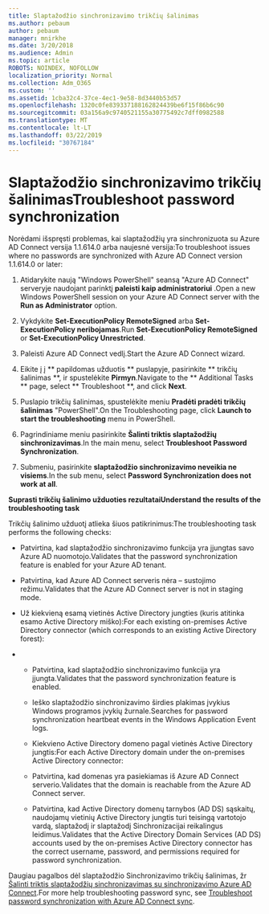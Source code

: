 ```yaml
---
title: Slaptažodžio sinchronizavimo trikčių šalinimas
ms.author: pebaum
author: pebaum
manager: mnirkhe
ms.date: 3/20/2018
ms.audience: Admin
ms.topic: article
ROBOTS: NOINDEX, NOFOLLOW
localization_priority: Normal
ms.collection: Adm_O365
ms.custom: ''
ms.assetid: 1cba32c4-37ce-4ec1-9e58-8d3440b53d57
ms.openlocfilehash: 1320c0fe839337188162824439be6f15f86b6c90
ms.sourcegitcommit: 03a156a9c9740521155a30775492c7dff0982588
ms.translationtype: MT
ms.contentlocale: lt-LT
ms.lasthandoff: 03/22/2019
ms.locfileid: "30767184"
---
```

# <a name="troubleshoot-password-synchronization"></a><span data-ttu-id="3f88e-102">Slaptažodžio sinchronizavimo trikčių šalinimas</span><span class="sxs-lookup"><span data-stu-id="3f88e-102">Troubleshoot password synchronization</span></span>

<span data-ttu-id="3f88e-103">Norėdami išspręsti problemas, kai slaptažodžių yra sinchronizuota su Azure AD Connect versija 1.1.614.0 arba naujesnė versija:</span><span class="sxs-lookup"><span data-stu-id="3f88e-103">To troubleshoot issues where no passwords are synchronized with Azure AD Connect version 1.1.614.0 or later:</span></span>
  
1. <span data-ttu-id="3f88e-104">Atidarykite naują "Windows PowerShell" seansą "Azure AD Connect" serveryje naudojant parinktį **paleisti kaip administratoriui** .</span><span class="sxs-lookup"><span data-stu-id="3f88e-104">Open a new Windows PowerShell session on your Azure AD Connect server with the **Run as Administrator** option.</span></span> 
    
2. <span data-ttu-id="3f88e-105">Vykdykite **Set-ExecutionPolicy RemoteSigned** arba **Set-ExecutionPolicy neribojamas**.</span><span class="sxs-lookup"><span data-stu-id="3f88e-105">Run **Set-ExecutionPolicy RemoteSigned** or **Set-ExecutionPolicy Unrestricted**.</span></span> 
    
3. <span data-ttu-id="3f88e-106">Paleisti Azure AD Connect vedlį.</span><span class="sxs-lookup"><span data-stu-id="3f88e-106">Start the Azure AD Connect wizard.</span></span>
    
4. <span data-ttu-id="3f88e-107">Eikite į į \*\* papildomas užduotis \*\* puslapyje, pasirinkite \*\* trikčių šalinimas \*\*, ir spustelėkite **Pirmyn**.</span><span class="sxs-lookup"><span data-stu-id="3f88e-107">Navigate to the \*\* Additional Tasks \*\* page, select \*\* Troubleshoot \*\*, and click **Next**.</span></span> 
    
5. <span data-ttu-id="3f88e-108">Puslapio trikčių šalinimas, spustelėkite meniu **Pradėti pradėti trikčių šalinimas** "PowerShell".</span><span class="sxs-lookup"><span data-stu-id="3f88e-108">On the Troubleshooting page, click **Launch to start the troubleshooting** menu in PowerShell.</span></span> 
    
6. <span data-ttu-id="3f88e-109">Pagrindiniame meniu pasirinkite **Šalinti triktis slaptažodžių sinchronizavimas**.</span><span class="sxs-lookup"><span data-stu-id="3f88e-109">In the main menu, select **Troubleshoot Password Synchronization**.</span></span> 
    
7. <span data-ttu-id="3f88e-110">Submeniu, pasirinkite **slaptažodžio sinchronizavimo neveikia ne visiems**.</span><span class="sxs-lookup"><span data-stu-id="3f88e-110">In the sub menu, select **Password Synchronization does not work at all**.</span></span> 
    
 <span data-ttu-id="3f88e-111">**Suprasti trikčių šalinimo užduoties rezultatai**</span><span class="sxs-lookup"><span data-stu-id="3f88e-111">**Understand the results of the troubleshooting task**</span></span>
  
<span data-ttu-id="3f88e-112">Trikčių šalinimo užduotį atlieka šiuos patikrinimus:</span><span class="sxs-lookup"><span data-stu-id="3f88e-112">The troubleshooting task performs the following checks:</span></span>
  
- <span data-ttu-id="3f88e-113">Patvirtina, kad slaptažodžio sinchronizavimo funkcija yra įjungtas savo Azure AD nuomotojo.</span><span class="sxs-lookup"><span data-stu-id="3f88e-113">Validates that the password synchronization feature is enabled for your Azure AD tenant.</span></span>
    
- <span data-ttu-id="3f88e-114">Patvirtina, kad Azure AD Connect serveris nėra – sustojimo režimu.</span><span class="sxs-lookup"><span data-stu-id="3f88e-114">Validates that the Azure AD Connect server is not in staging mode.</span></span>
    
- <span data-ttu-id="3f88e-115">Už kiekvieną esamą vietinės Active Directory jungties (kuris atitinka esamo Active Directory miško):</span><span class="sxs-lookup"><span data-stu-id="3f88e-115">For each existing on-premises Active Directory connector (which corresponds to an existing Active Directory forest):</span></span>
    
- 
  - <span data-ttu-id="3f88e-116">Patvirtina, kad slaptažodžio sinchronizavimo funkcija yra įjungta.</span><span class="sxs-lookup"><span data-stu-id="3f88e-116">Validates that the password synchronization feature is enabled.</span></span>
    
  - <span data-ttu-id="3f88e-117">Ieško slaptažodžio sinchronizavimo širdies plakimas įvykius Windows programos įvykių žurnale.</span><span class="sxs-lookup"><span data-stu-id="3f88e-117">Searches for password synchronization heartbeat events in the Windows Application Event logs.</span></span>
    
  - <span data-ttu-id="3f88e-118">Kiekvieno Active Directory domeno pagal vietinės Active Directory jungtis:</span><span class="sxs-lookup"><span data-stu-id="3f88e-118">For each Active Directory domain under the on-premises Active Directory connector:</span></span>
    
  - <span data-ttu-id="3f88e-119">Patvirtina, kad domenas yra pasiekiamas iš Azure AD Connect serverio.</span><span class="sxs-lookup"><span data-stu-id="3f88e-119">Validates that the domain is reachable from the Azure AD Connect server.</span></span>
    
  - <span data-ttu-id="3f88e-120">Patvirtina, kad Active Directory domenų tarnybos (AD DS) sąskaitų, naudojamų vietinių Active Directory jungtis turi teisingą vartotojo vardą, slaptažodį ir slaptažodį Sinchronizacijai reikalingus leidimus.</span><span class="sxs-lookup"><span data-stu-id="3f88e-120">Validates that the Active Directory Domain Services (AD DS) accounts used by the on-premises Active Directory connector has the correct username, password, and permissions required for password synchronization.</span></span>
    
<span data-ttu-id="3f88e-121">Daugiau pagalbos dėl slaptažodžio Sinchronizavimo trikčių šalinimas, žr [Šalinti triktis slaptažodžių sinchronizavimas su sinchronizavimo Azure AD Connect](https://docs.microsoft.com/azure/active-directory/connect/active-directory-aadconnectsync-troubleshoot-password-synchronization).</span><span class="sxs-lookup"><span data-stu-id="3f88e-121">For more help troubleshooting password sync, see [Troubleshoot password synchronization with Azure AD Connect sync](https://docs.microsoft.com/azure/active-directory/connect/active-directory-aadconnectsync-troubleshoot-password-synchronization).</span></span>
  

